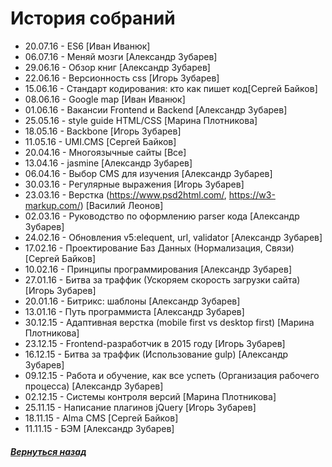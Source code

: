 # История собраний
- 20.07.16 - ES6 [Иван Иванюк]
- 06.07.16 - Меняй мозги [Александр Зубарев]
- 29.06.16 - Обзор книг [Александр Зубарев]
- 22.06.16 - Версионность css [Игорь Зубарев]
- 15.06.16 - Стандарт кодирования: кто как пишет код[Сергей Байков]
- 08.06.16 - Google map [Иван Иванюк]
- 01.06.16 - Вакансии Frontend и Backend [Александр Зубарев]
- 25.05.16 - style guide HTML/CSS [Марина Плотникова]
- 18.05.16 - Backbone [Игорь Зубарев]
- 11.05.16 - UMI.CMS [Сергей Байков]
- 20.04.16 - Многоязычные сайты [Все]  
- 13.04.16 - jasmine [Александр Зубарев]
- 06.04.16 - Выбор CMS для изучения [Александр Зубарев]
- 30.03.16 - Регулярные выражения [Игорь Зубарев]
- 23.03.16 - Верстка (https://www.psd2html.com/, https://w3-markup.com/) [Василий Леонов] 
- 02.03.16 - Руководство по оформлению parser кода [Александр Зубарев]
- 24.02.16 - Обновления v5:elequent, url, validator [Александр Зубарев]
- 17.02.16 - Проектирование Баз Данных (Нормализация, Связи) [Сергей Байков]
- 10.02.16 - Принципы программирования [Александр Зубарев]
- 27.01.16 - Битва за траффик (Ускоряем скорость загрузки сайта) [Игорь Зубарев]
- 20.01.16 - Битрикс: шаблоны [Александр Зубарев]
- 13.01.16 - Путь программиста [Александр Зубарев]
- 30.12.15 - Aдаптивная верстка (mobile first vs desktop first) [Марина Плотникова]
- 23.12.15 - Frontend-разработчик в 2015 году [Игорь Зубарев]
- 16.12.15 - Битва за траффик (Использование gulp) [Александр Зубарев]
- 09.12.15 - Работа и обучение, как все успеть (Организация рабочего процесса) [Александр Зубарев]
- 02.12.15 - Cистемы контроля версий [Марина Плотникова]
- 25.11.15 - Написание плагинов jQuery [Игорь Зубарев]
- 18.11.15 - Alma CMS [Сергей Байков]
- 11.11.15 - БЭМ [Александр Зубарев]

##### [Вернуться назад](README.md)
